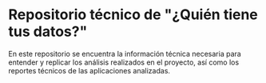 # Repositorio técnico de "¿Quién tiene tus datos?"

En este repositorio se encuentra la información técnica necesaria para
entender y replicar los análisis realizados en el proyecto, así como 
los reportes técnicos de las aplicaciones analizadas.
